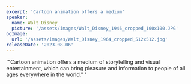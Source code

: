 ```yaml
---
excerpt: 'Cartoon animation offers a medium'
speaker:
  name: Walt Disney
  picture: '/assets/images/Walt_Disney_1946_cropped_100x100.JPG'
ogImage:
  url: '/assets/images/Walt_Disney_1964_cropped_512x512.jpg'
releaseDate: '2023-08-06'
---
```


'"Cartoon animation offers a medium of storytelling and visual entertainment, which can bring pleasure and information to people of all ages everywhere in the world."'
